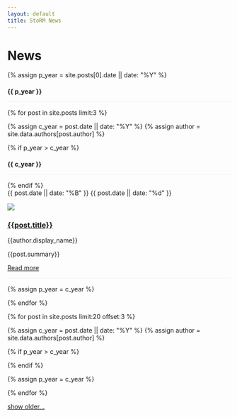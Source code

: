 ```yaml
---
layout: default
title: StoRM News
---
```


# News

{% assign p_year = site.posts[0].date || date: "%Y" %}
<h4 class="marketing" style="border-bottom: 1px solid #efefef; padding-bottom: 14px; margin-bottom: 16px;">{{ p_year }}</h4>

{% for post in site.posts limit:3 %}

{% assign c_year = post.date || date: "%Y" %}
{% assign author = site.data.authors[post.author] %}

{% if p_year > c_year %}
<h4 class="marketing" style="border-bottom: 1px solid #efefef; padding-bottom: 14px; margin-bottom: 16px;">{{ c_year }}</h4>
{% endif %}

<div class="row-fluid marketing news-row" style="border-bottom: 1px solid #efefef; padding-bottom: 14px; margin-bottom: 16px;">
  <div class="span2" style="padding-bottom: 15px;">
    <div class="calendar">
      <span class="month">{{ post.date || date: "%B" }} </span>
      <span class="day">{{ post.date || date: "%d" }}</span>
    </div>
  </div>
  <div class="span10">
    <img class="media-object pull-left img-rounded" src="http://www.gravatar.com/avatar/{{ author.gravatar }}?s=52" style="margin-right: 20px;">
    <h3><a href="{{site.baseurl}}{{post.url}}">{{post.title}}</a></h3>
    <p><i class="icon-user"></i> {{author.display_name}}</p>
    <p>{{post.summary}}</p>
    <a href="{{site.baseurl}}{{post.url}}">Read more</a>
  </div>
</div>

{% assign p_year = c_year %}

{% endfor %}


{% for post in site.posts limit:20 offset:3 %}

{% assign c_year = post.date || date: "%Y" %}
{% assign author = site.data.authors[post.author] %}

{% if p_year > c_year %}
<h4 class="marketing" style="display: none; border-bottom: 1px solid #efefef; padding-bottom: 14px; margin-bottom: 16px;">{{ c_year }}</h4>
{% endif %}

<div class="row-fluid marketing news-row" style="display: none; border-bottom: 1px solid #efefef; padding-bottom: 14px; margin-bottom: 16px;">
  <div class="span2" style="padding-bottom: 15px;">
    <div class="calendar">
      <span class="month">{{ post.date || date: "%B" }} </span>
      <span class="day">{{ post.date || date: "%d" }}</span>
    </div>
  </div>
  <div class="span10">
    <img class="media-object pull-left img-rounded" src="http://www.gravatar.com/avatar/{{ author.gravatar }}?s=52" style="margin-right: 20px;">
    <h3><a href="{{site.baseurl}}{{post.url}}">{{post.title}}</a></h3>
    <p><i class="icon-user"></i> {{author.display_name}}</p>
    <p>{{post.summary}}</p>
    <a href="{{site.baseurl}}{{post.url}}">Read more</a>
  </div>
</div>

{% assign p_year = c_year %}

{% endfor %}

<a href="#" onclick="showallnews(this);">show older...</a>
